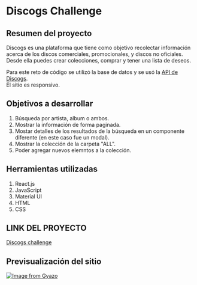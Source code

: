 # Discogs Challenge 

## Resumen del proyecto
Discogs es una plataforma que tiene como objetivo recolectar información acerca de los discos comerciales, promocionales, y discos no oficiales. Desde ella puedes crear colecciones, comprar y tener una lista de deseos. <br>

Para este reto de código se utilizó la base de datos y se usó la  [API de Discogs](https://www.discogs.com/developers). <br>
El sitio es responsivo.

## Objetivos a desarrollar

1. Búsqueda por artista, album o ambos. <br>
2. Mostrar la información de forma paginada. <br>
3. Mostar detalles de los resultados de la búsqueda en un componente diferente (en este caso fue un modal). <br>
4. Mostrar la colección de la carpeta "ALL". <br>
5. Poder agregar nuevos elemntos a la colección. <br>

## Herramientas utilizadas
1. React.js
2. JavaScript
3. Material UI
4. HTML
5. CSS

## LINK DEL PROYECTO
[Discogs challenge](https://discogs-challenge.netlify.app)

## Previsualización del sitio
[![Image from Gyazo](https://i.gyazo.com/b38de1af5740df0b89eac8a21c948504.gif)](https://gyazo.com/b38de1af5740df0b89eac8a21c948504)




